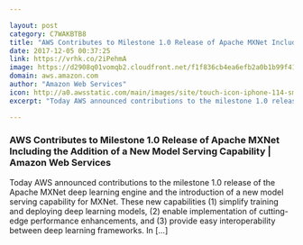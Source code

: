 ```yaml
---

layout: post
category: C7WAKBTB8
title: "AWS Contributes to Milestone 1.0 Release of Apache MXNet Including the Addition of a New Model Serving Capability | Amazon Web Services"
date: 2017-12-05 00:37:25
link: https://vrhk.co/2iPehmA
image: https://d2908q01vomqb2.cloudfront.net/f1f836cb4ea6efb2a0b1b99f41ad8b103eff4b59/2017/12/04/model-serving-1.gif
domain: aws.amazon.com
author: "Amazon Web Services"
icon: http://a0.awsstatic.com/main/images/site/touch-icon-iphone-114-smile.png
excerpt: "Today AWS announced contributions to the milestone 1.0 release of the Apache MXNet deep learning engine and the introduction of a new model serving capability for MXNet. These new capabilities (1) simplify training and deploying deep learning models, (2) enable implementation of cutting-edge performance enhancements, and (3) provide easy interoperability between deep learning frameworks. In […]"

---
```


### AWS Contributes to Milestone 1.0 Release of Apache MXNet Including the Addition of a New Model Serving Capability | Amazon Web Services

Today AWS announced contributions to the milestone 1.0 release of the Apache MXNet deep learning engine and the introduction of a new model serving capability for MXNet. These new capabilities (1) simplify training and deploying deep learning models, (2) enable implementation of cutting-edge performance enhancements, and (3) provide easy interoperability between deep learning frameworks. In […]